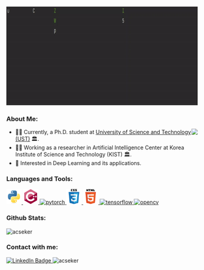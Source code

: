 <br>
<img src="cover.gif" height="260px"; display="block"; text-align="center">

[//]: # (<h1 align="center">Hi there <img src="https://raw.githubusercontent.com/ABSphreak/ABSphreak/master/gifs/Hi.gif" width="30px">, I'm Cagatay.</h1>)
<!-- <br> -->

<div>
<h3 align="left" >About Me:</h3>
<!--   <img src="https://cdn.dribbble.com/users/1365253/screenshots/11419536/final_shots_for_gif.gif" height="200px" align="right" style="vertical-align:top"> -->
  <img src="img.gif" height="225px" align="right" style="vertical-align:top">

* 👨‍🎓 Currently, a Ph.D. student at <a href="https://www.ust.ac.kr/eng.do"> University of Science and Technology (UST)</a> 🏛️.
* 👨‍💻 Working as a researcher in Artificial Intelligence Center at Korea Institute of Science and Technology (KIST) 🏛️.
* 🔭 Interested in Deep Learning and its applications.
</div>


<h3 align="left">Languages and Tools:</h3>
<p align="left">
  <a href="https://www.python.org" target="_blank" rel="noreferrer">
    <img src="https://raw.githubusercontent.com/devicons/devicon/master/icons/python/python-original.svg" alt="python" width="40" height="40"/>
  </a>
  <a href="https://www.w3schools.com/cpp/" target="_blank" rel="noreferrer">
    <img src="https://raw.githubusercontent.com/devicons/devicon/master/icons/cplusplus/cplusplus-original.svg" alt="cplusplus" width="40" height="40"/>
  </a>
  <a href="https://pytorch.org/" target="_blank" rel="noreferrer">
    <img src="https://www.vectorlogo.zone/logos/pytorch/pytorch-icon.svg" alt="pytorch" width="40" height="40"/>
  </a>
  <a href="https://www.w3schools.com/css/" target="_blank" rel="noreferrer">
    <img src="https://raw.githubusercontent.com/devicons/devicon/master/icons/css3/css3-original-wordmark.svg" alt="css3" width="40" height="40"/>
  </a>
  <a href="https://www.w3.org/html/" target="_blank" rel="noreferrer"> <img src="https://raw.githubusercontent.com/devicons/devicon/master/icons/html5/html5-original-wordmark.svg" alt="html5" width="40" height="40"/>
  </a>
  <a href="https://www.tensorflow.org" target="_blank" rel="noreferrer">
    <img src="https://www.vectorlogo.zone/logos/tensorflow/tensorflow-icon.svg" alt="tensorflow" width="40" height="40"/>
  </a>
  <a href="https://opencv.org/" target="_blank" rel="noreferrer">
    <img src="https://www.vectorlogo.zone/logos/opencv/opencv-icon.svg" alt="opencv" width="40" height="40"/>
  </a>
</p>

<h3 align="left">Github Stats:</h3>
<p>
    <img align="center" src="https://github-readme-stats.vercel.app/api?username=acseker&show_icons=true&locale=en&theme=dracula&count_private=true" alt="acseker" />
</p>

[//]: # (<p>)

[//]: # (    <img align="center" src="https://github-readme-stats.vercel.app/api/top-langs?username=acseker&show_icons=true&locale=en&layout=compact" alt="acseker" />)

[//]: # (</p>)


<h3 align="left">Contact with me:</h3>
<p align="left">
    <a href="https://www.linkedin.com/in/acseker/">
        <img src="https://img.shields.io/badge/-@acseker-0077B5?style=flat-square&amp;labelColor=0077B5&amp;logo=LinkedIn&amp;link=https://www.linkedin.com/in/acseker/" alt="LinkedIn Badge">
    </a>
    <img src="https://komarev.com/ghpvc/?username=acseker&label=Profile%20views&color=0e75b6&style=flat" alt="acseker" />
</p>

